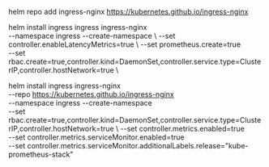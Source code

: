 helm repo add ingress-nginx https://kubernetes.github.io/ingress-nginx

helm install ingress ingress ingress-nginx \
  --namespace ingress --create-namespace \ 
  --set controller.enableLatencyMetrics=true \ 
  --set prometheus.create=true \
  --set rbac.create=true,controller.kind=DaemonSet,controller.service.type=ClusterIP,controller.hostNetwork=true \ 

helm install ingress ingress-nginx \
  --repo https://kubernetes.github.io/ingress-nginx \
  --namespace ingress --create-namespace \
  --set rbac.create=true,controller.kind=DaemonSet,controller.service.type=ClusterIP,controller.hostNetwork=true \ 
  --set controller.metrics.enabled=true \
  --set controller.metrics.serviceMonitor.enabled=true \
  --set controller.metrics.serviceMonitor.additionalLabels.release="kube-prometheus-stack"